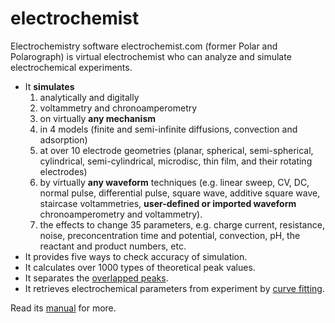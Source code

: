 # electrochemist
Electrochemistry software electrochemist.com (former Polar and Polarograph) is virtual electrochemist who can analyze and simulate electrochemical experiments.

<ul>
<li>It  <b>simulates</b> 
<ol>
<li>analytically and digitally
<li>voltammetry and chronoamperometry 
<li>on virtually <b>any mechanism</b> 
<li>in 4 models (finite and semi-infinite diffusions, convection and adsorption) 
<li>at over 10 electrode geometries (planar, spherical, semi-spherical, cylindrical, semi-cylindrical, microdisc, thin film,
 and their rotating electrodes) 
<li>by virtually <b>any waveform</b> techniques (e.g. linear sweep, CV, DC, normal pulse, differential pulse, square wave, 
additive square wave, staircase voltammetries, <b>user-defined or imported waveform</b> chronoamperometry and voltammetry). 
<li>
 the effects to change 35 parameters, e.g. charge current, resistance, noise, preconcentration time 
and potential, convection, pH, the reactant and product numbers, etc. 
</ol>
<li>It provides five ways to check accuracy of simulation. 
<li>It calculates over 1000 types of theoretical peak values. 
<li>It separates the <a href='plot.htm'>overlapped peaks</a>.
<li>It retrieves electrochemical parameters from experiment by <a href='plot.htm'>curve fitting</a>.
</ul>
Read its <a href="polar.doc.htm">manual</a> for more.
